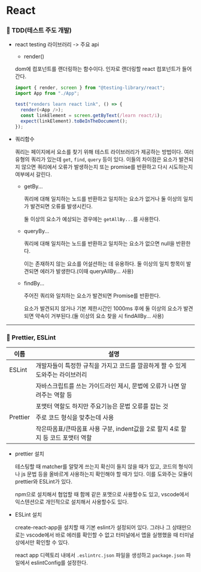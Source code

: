 # React

### 🔹 TDD(테스트 주도 개발)

- react testing 라이브러리 -> 주요 api

  - render()

  dom에 컴포넌트를 랜더링하는 함수이다. 인자로 랜더링할 react 컴포넌트가 들어간다.

  ```js
  import { render, screen } from "@testing-library/react";
  import App from "./App";

  test("renders learn react link", () => {
    render(<App />);
    const linkElement = screen.getByText(/learn react/i);
    expect(linkElement).toBeInTheDocument();
  });
  ```

- 쿼리함수

  쿼리는 페이지에서 요소를 찾기 위해 테스트 라이브러리가 제공하는 방법이다. 여러 유형의 쿼리가 있는데 `get`, `find`, `query` 등이 있다. 이들의 차이점은 요소가 발견되지 않으면 쿼리에서 오류가 발생하는지 또는 promise를 반환하고 다시 시도하는지 여부에서 갈린다.

  - getBy...

    쿼리에 대해 일치하는 노드를 반환하고 일치하는 요소가 없거나 둘 이상의 일치가 발견되면 오류를 발생시킨다.

    둘 이상의 요소가 예상되는 경우에는 `getAllBy...`를 사용한다.

  - queryBy...

    쿼리에 대해 일치하는 노드를 반환하고 일치하는 요소가 없으면 null을 반환한다.

    이는 존재하지 않는 요소를 어설션하는 데 유용하다. 둘 이상의 일치 항목이 발견되면 에러가 발생한다.(이때 queryAllBy... 사용)

  - findBy...

    주어진 쿼리와 일치하는 요소가 발견되면 Promise를 반환한다.

    요소가 발견되지 않거나 기본 제한시간인 1000ms 후에 둘 이상의 요소가 발견되면 약속이 거부된다.(둘 이상의 요소 찾을 시 findAllBy... 사용)

---

### 🔹 Prettier, ESLint

| 이름     | 설명                                                                            |
| -------- | ------------------------------------------------------------------------------- |
| ESLint   | 개발자들이 특정한 규칙을 가지고 코드를 깔끔하게 짤 수 있게 도와주는 라이브러리  |
|          | 자바스크립트를 쓰는 가이드라인 제시, 문법에 오류가 나면 알려주는 역할 등        |
|          | 포맷터 역할도 하지만 주요기능은 문법 오류를 잡는 것                             |
| Prettier | 주로 코드 형식을 맞추는데 사용                                                  |
|          | 작은따옴표/큰따옴표 사용 구분, indent값을 2로 할지 4로 할지 등 코드 포맷터 역할 |

- prettier 설치

  테스팅할 때 matcher를 알맞게 쓰는지 확신이 들지 않을 때가 있고, 코드의 형식이나 js 문법 등을 올바르게 사용하는지 확인해야 할 때가 있다. 이를 도와주는 모듈이 prettier와 ESLint가 있다.

  npm으로 설치해서 협업할 때 함께 같은 포맷으로 사용할수도 있고, vscode에서 익스텐션으로 개인적으로 설치해서 사용할수도 있다.

- ESLint 설치

  create-react-app을 설치할 때 기본 eslint가 설정되어 있다. 그러나 그 상태만으로는 vscode에서 바로 에러를 확인할 수 없고 터미널에서 앱을 실행했을 때 터미널 상에서만 확인할 수 있다.

  react app 디렉토리 내에서 `.eslintrc.json` 파일을 생성하고 `package.json` 파일에서 eslintConfig를 설정한다.
